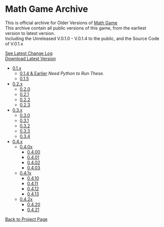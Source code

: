 # Math Game Archive
This is official archive for Older Versions of [Math Game](https://sites.google.com/view/tete-page/project/math-game)<br>
This archive contain all public versions of this game, from the earliest version to latest version.<br>
Including the Unreleased V.0.1.0 - V.0.1.4 to the public, and the Source Code of V.0.1.x

[See Latest Change Log](https://raw.githubusercontent.com/ronnapat2552/math_game_archive/main/change_log.txt)<br>
[Download Latest Version](https://raw.githubusercontent.com/ronnapat2552/math_game_archive/main/0.4.x/0.4.2x/math_game_V.0.4.21_np.zip)

- [0.1.x](https://github.com/ronnapat2552/math_game_archive/tree/main/0.1.x)
  - [0.1.4 & Earlier](https://raw.githubusercontent.com/ronnapat2552/math_game_archive/main/source_code_archive/math_game_V.0.1.x_source_code.zip) *Need Python to Run These.*
  - [0.1.5](https://raw.githubusercontent.com/ronnapat2552/math_game_archive/main/0.1.x/math_game_V.0.1.5_exe.zip)
- [0.2.x](https://github.com/ronnapat2552/math_game_archive/tree/main/0.2.x)
  - [0.2.0](https://raw.githubusercontent.com/ronnapat2552/math_game_archive/main/0.2.x/math_game_V.0.2.0_exe.zip)
  - [0.2.1](https://raw.githubusercontent.com/ronnapat2552/math_game_archive/main/0.2.x/math_game_V.0.2.1_exe.zip)
  - [0.2.2](https://raw.githubusercontent.com/ronnapat2552/math_game_archive/main/0.2.x/math_game_V.0.2.2_exe.zip)
  - [0.2.3](https://raw.githubusercontent.com/ronnapat2552/math_game_archive/main/0.2.x/math_game_V.0.2.3_exe.zip)
- [0.3.x](https://github.com/ronnapat2552/math_game_archive/tree/main/0.3.x)
  - [0.3.0](https://raw.githubusercontent.com/ronnapat2552/math_game_archive/main/0.3.x/math_game_V.0.3.0_exe.zip)
  - [0.3.1](https://raw.githubusercontent.com/ronnapat2552/math_game_archive/main/0.3.x/math_game_V.0.3.1_exe.zip)
  - [0.3.2](https://raw.githubusercontent.com/ronnapat2552/math_game_archive/main/0.3.x/math_game_V.0.3.2_exe.zip)
  - [0.3.3](https://raw.githubusercontent.com/ronnapat2552/math_game_archive/main/0.3.x/math_game_V.0.3.3_exe.zip)
  - [0.3.4](https://raw.githubusercontent.com/ronnapat2552/math_game_archive/main/0.3.x/math_game_V.0.3.4_exe.zip)
- [0.4.x](https://github.com/ronnapat2552/math_game_archive/tree/main/0.4.x)
  - [0.4.0x](https://github.com/ronnapat2552/math_game_archive/tree/main/0.4.x/0.4.0x)
    - [0.4.00](https://raw.githubusercontent.com/ronnapat2552/math_game_archive/main/0.4.x/0.4.0x/math_game_V.0.4.0_exe.zip)
    - [0.4.01](https://raw.githubusercontent.com/ronnapat2552/math_game_archive/main/0.4.x/0.4.0x/math_game_V.0.4.01_exe.zip)
    - [0.4.02](https://raw.githubusercontent.com/ronnapat2552/math_game_archive/main/0.4.x/0.4.0x/math_game_V.0.4.02_exe.zip)
    - [0.4.03](https://raw.githubusercontent.com/ronnapat2552/math_game_archive/main/0.4.x/0.4.0x/math_game_V.0.4.03_exe.zip)
  - [0.4.1x](https://github.com/ronnapat2552/math_game_archive/tree/main/0.4.x/0.4.1x)
    - [0.4.10](https://raw.githubusercontent.com/ronnapat2552/math_game_archive/main/0.4.x/0.4.1x/math_game_V.0.4.10_exe.zip)
    - [0.4.11](https://raw.githubusercontent.com/ronnapat2552/math_game_archive/main/0.4.x/0.4.1x/math_game_V.0.4.11_np.zip)
    - [0.4.12](https://raw.githubusercontent.com/ronnapat2552/math_game_archive/main/0.4.x/0.4.1x/math_game_V.0.4.12_np.zip)
    - [0.4.13](https://raw.githubusercontent.com/ronnapat2552/math_game_archive/main/0.4.x/0.4.1x/math_game_V.0.4.13_np.zip)
  - [0.4.2x](https://github.com/ronnapat2552/math_game_archive/tree/main/0.4.x/0.4.2x)
    - [0.4.20](https://raw.githubusercontent.com/ronnapat2552/math_game_archive/main/0.4.x/0.4.2x/math_game_V.0.4.20_np.zip)
    - [0.4.21](https://raw.githubusercontent.com/ronnapat2552/math_game_archive/main/0.4.x/0.4.2x/math_game_V.0.4.21_np.zip)

[Back to Project Page](https://sites.google.com/view/tete-page/project/math-game)
